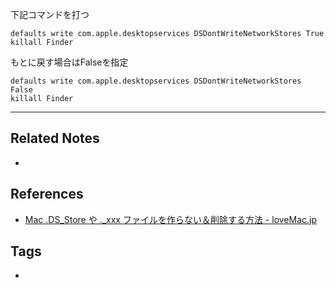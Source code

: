 下記コマンドを打つ
```
defaults write com.apple.desktopservices DSDontWriteNetworkStores True
killall Finder
```

もとに戻す場合はFalseを指定
```
defaults write com.apple.desktopservices DSDontWriteNetworkStores False
killall Finder
```

----
## Related Notes
- 

## References
- [Mac .DS_Store や ._xxx ファイルを作らない＆削除する方法 - loveMac.jp](https://lovemac.jp/9906)

## Tags
- 